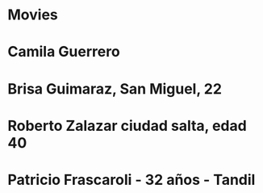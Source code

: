 # Movies

# Camila Guerrero
# Brisa Guimaraz, San Miguel, 22
# Roberto Zalazar  ciudad salta, edad 40 
# Patricio Frascaroli - 32 años - Tandil
